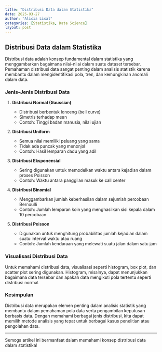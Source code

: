 ```yaml
---
title: "Distribusi Data dalam Statistika"
date: 2025-03-27
author: "Alicia Lisal"
categories: [Statistika, Data Science]
layout: post
---
```


## Distribusi Data dalam Statistika

Distribusi data adalah konsep fundamental dalam statistika yang menggambarkan bagaimana nilai-nilai dalam suatu dataset tersebar. Pemahaman distribusi data sangat penting dalam analisis statistik karena membantu dalam mengidentifikasi pola, tren, dan kemungkinan anomali dalam data.

### Jenis-Jenis Distribusi Data

1. **Distribusi Normal (Gaussian)**
   - Distribusi berbentuk lonceng (bell curve)
   - Simetris terhadap mean
   - Contoh: Tinggi badan manusia, nilai ujian

2. **Distribusi Uniform**
   - Semua nilai memiliki peluang yang sama
   - Tidak ada puncak yang menonjol
   - Contoh: Hasil lemparan dadu yang adil

3. **Distribusi Eksponensial**
   - Sering digunakan untuk memodelkan waktu antara kejadian dalam proses Poisson
   - Contoh: Waktu antara panggilan masuk ke call center

4. **Distribusi Binomial**
   - Menggambarkan jumlah keberhasilan dalam sejumlah percobaan Bernoulli
   - Contoh: Jumlah lemparan koin yang menghasilkan sisi kepala dalam 10 percobaan

5. **Distribusi Poisson**
   - Digunakan untuk menghitung probabilitas jumlah kejadian dalam suatu interval waktu atau ruang
   - Contoh: Jumlah kendaraan yang melewati suatu jalan dalam satu jam

### Visualisasi Distribusi Data

Untuk memahami distribusi data, visualisasi seperti histogram, box plot, dan scatter plot sering digunakan. Histogram, misalnya, dapat menunjukkan bagaimana data tersebar dan apakah data mengikuti pola tertentu seperti distribusi normal.

### Kesimpulan

Distribusi data merupakan elemen penting dalam analisis statistik yang membantu dalam pemahaman pola data serta pengambilan keputusan berbasis data. Dengan memahami berbagai jenis distribusi, kita dapat memilih metode analisis yang tepat untuk berbagai kasus penelitian atau pengolahan data.

---

Semoga artikel ini bermanfaat dalam memahami konsep distribusi data dalam statistika!

